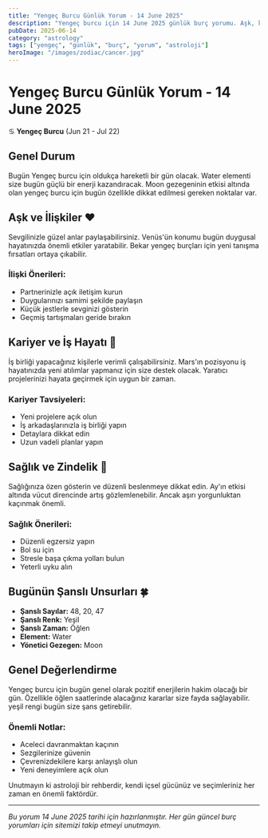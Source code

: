 ```yaml
---
title: "Yengeç Burcu Günlük Yorum - 14 June 2025"
description: "Yengeç burcu için 14 June 2025 günlük burç yorumu. Aşk, kariyer, sağlık ve şanslı sayılar."
pubDate: 2025-06-14
category: "astrology"
tags: ["yengeç", "günlük", "burç", "yorum", "astroloji"]
heroImage: "/images/zodiac/cancer.jpg"
---
```


# Yengeç Burcu Günlük Yorum - 14 June 2025

♋ **Yengeç Burcu** (Jun 21 - Jul 22)

## Genel Durum

Bugün Yengeç burcu için oldukça hareketli bir gün olacak. Water elementi size bugün güçlü bir enerji kazandıracak. Moon gezegeninin etkisi altında olan yengeç burcu için bugün özellikle dikkat edilmesi gereken noktalar var.

## Aşk ve İlişkiler ❤️

Sevgilinizle güzel anlar paylaşabilirsiniz. Venüs'ün konumu bugün duygusal hayatınızda önemli etkiler yaratabilir. Bekar yengeç burçları için yeni tanışma fırsatları ortaya çıkabilir.

### İlişki Önerileri:
- Partnerinizle açık iletişim kurun
- Duygularınızı samimi şekilde paylaşın
- Küçük jestlerle sevginizi gösterin
- Geçmiş tartışmaları geride bırakın

## Kariyer ve İş Hayatı 💼

İş birliği yapacağınız kişilerle verimli çalışabilirsiniz. Mars'ın pozisyonu iş hayatınızda yeni atılımlar yapmanız için size destek olacak. Yaratıcı projelerinizi hayata geçirmek için uygun bir zaman.

### Kariyer Tavsiyeleri:
- Yeni projelere açık olun
- İş arkadaşlarınızla iş birliği yapın
- Detaylara dikkat edin
- Uzun vadeli planlar yapın

## Sağlık ve Zindelik 🏥

Sağlığınıza özen gösterin ve düzenli beslenmeye dikkat edin. Ay'ın etkisi altında vücut direncinde artış gözlemlenebilir. Ancak aşırı yorgunluktan kaçınmak önemli.

### Sağlık Önerileri:
- Düzenli egzersiz yapın
- Bol su için
- Stresle başa çıkma yolları bulun
- Yeterli uyku alın

## Bugünün Şanslı Unsurları 🍀

- **Şanslı Sayılar:** 48, 20, 47
- **Şanslı Renk:** Yeşil
- **Şanslı Zaman:** Öğlen
- **Element:** Water
- **Yönetici Gezegen:** Moon

## Genel Değerlendirme

Yengeç burcu için bugün genel olarak pozitif enerjilerin hakim olacağı bir gün. Özellikle öğlen saatlerinde alacağınız kararlar size fayda sağlayabilir. yeşil rengi bugün size şans getirebilir.

### Önemli Notlar:
- Aceleci davranmaktan kaçının
- Sezgilerinize güvenin
- Çevrenizdekilere karşı anlayışlı olun
- Yeni deneyimlere açık olun

Unutmayın ki astroloji bir rehberdir, kendi içsel gücünüz ve seçimleriniz her zaman en önemli faktördür.

---

*Bu yorum 14 June 2025 tarihi için hazırlanmıştır. Her gün güncel burç yorumları için sitemizi takip etmeyi unutmayın.*

